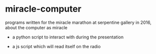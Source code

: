 # miracle-computer
programs written for the miracle marathon at serpentine gallery in 2016, about the computer as miracle

- a python script to interact with during the presentation

- a js script which will read itself on the radio

